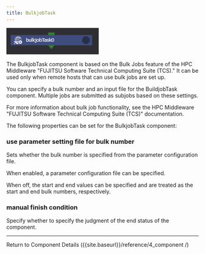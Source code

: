 ```yaml
---
title: BulkjobTask
---
```


![img](./img/bulkjobTask.png)

The BulkjobTask component is based on the Bulk Jobs feature of the HPC Middleware "FUJITSU Software Technical Computing Suite (TCS)."
It can be used only when remote hosts that can use bulk jobs are set up.

You can specify a bulk number and an input file for the BuildjobTask component.
Multiple jobs are submitted as subjobs based on these settings.

For more information about bulk job functionality, see the HPC Middleware "FUJITSU Software Technical Computing Suite (TCS)" documentation.

The following properties can be set for the BulkjobTask component:

### use parameter setting file for bulk number
Sets whether the bulk number is specified from the parameter configuration file.

When enabled, a parameter configuration file can be specified.

When off, the start and end values can be specified and are treated as the start and end bulk numbers, respectively.

### manual finish condition
Specify whether to specify the judgment of the end status of the component.

--------
Return to Component Details ({{site.baseurl}}/reference/4_component /)
